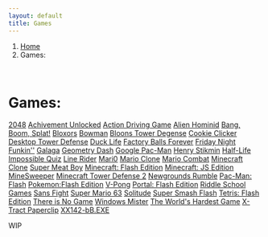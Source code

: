 ```yaml
---
layout: default
title: Games
---
```


<nav aria-label="breadcrumb">
    <ol class="breadcrumb">
        <li class="breadcrumb-item"><a href="/">Home</a></li>
        <li class="breadcrumb-item active">Games:</li>
    </ol>
</nav>

<br>
<h1 class="text-center">Games:</h1>
<a class="text-center" href="2048">2048</a>
<a class="text-center" href="achivement_unlocked">Achivement Unlocked</a>
<a class="text-center" href="adg">Action Driving Game</a>
<a class="text-center" href="alienhominid">Alien Hominid</a>
<a class="text-center" href="bbs">Bang, Boom, Splat!</a>
<a class="text-center" href="bloxors">Bloxors</a>
<a class="text-center" href="bowman">Bowman</a>
<a class="text-center" href="btd">Bloons Tower Degense</a>
<a class="text-center" href="cookieclicker">Cookie Clicker</a>
<a class="text-center" href="desktoptd">Desktop Tower Defense</a>
<a class="text-center" href="DuckLife">Duck Life</a>
<a class="text-center" href="fbf">Factory Balls Forever</a>
<a class="text-center" href="fnf">Friday Night Funkin''</a>
<a class="text-center" href="galaga">Galaga</a>
<a class="text-center" href="gdash">Geometry Dash</a>
<a class="text-center" href="gpacman">Google Pac-Man</a>
<a class="text-center" href="henrystikmin">Henry Stikmin</a>
<a class="text-center" href="hl">Half-Life</a>
<a class="text-center" href="iq">Impossible Quiz</a>
<a class="text-center" href="linerider">Line Rider</a>
<a class="text-center" href="mari0">Mari0</a>
<a class="text-center" href="marioclone">Mario Clone</a>
<a class="text-center" href="mariocombat">Mario Combat</a>
<a class="text-center" href="mcclone1">Minecraft Clone</a>
<a class="text-center" href="meatboy">Super Meat Boy</a>
<a class="text-center" href="minecraft">Minecraft: Flash Edition</a>
<a class="text-center" href="minecraftjs">Minecraft: JS Edition</a>
<a class="text-center" href="minesweeper">MineSweeper</a>
<a class="text-center" href="mtd2">Minecraft Tower Defense 2</a>
<a class="text-center" href="ngr">Newgrounds Rumble</a>
<a class="text-center" href="pacman">Pac-Man: Flash</a>
<a class="text-center" href="pokemon">Pokemon:Flash Edition</a>
<a class="text-center" href="pong">V-Pong</a>
<a class="text-center" href="portalflash">Portal: Flash Edition</a>
<a class="text-center" href="RiddleSchool">Riddle School Games</a>
<a class="text-center" href="sansfight">Sans Fight</a>
<a class="text-center" href="sm63">Super Mario 63</a>
<a class="text-center" href="solitude">Solitude</a>
<a class="text-center" href="super-smash-flash">Super Smash Flash</a>
<a class="text-center" href="tetris">Tetris: Flash Edition</a>
<a class="text-center" href="thereisnogame">There is No Game</a>
<a class="text-center" href="winmister">Windows Mister</a>
<a class="text-center" href="WorldsHardestGame">The World's Hardest Game</a>
<a class="text-center" href="xtractpaperclip">X-Tract Paperclip</a>
<a class="text-center" href="xx142-b2.exe">XX142-bB.EXE</a>

WIP
